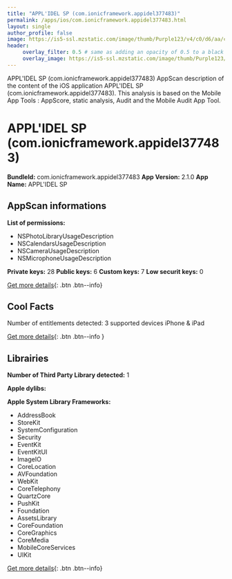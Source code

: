 ```yaml
---
title: "APPL'IDEL SP (com.ionicframework.appidel377483)"
permalink: /apps/ios/com.ionicframework.appidel377483.html
layout: single
author_profile: false
image: https://is5-ssl.mzstatic.com/image/thumb/Purple123/v4/c0/d6/aa/c0d6aab9-3ccf-23bc-2a74-f349c73674fc/AppIcon-0-0-1x_U007emarketing-0-0-0-10-0-0-sRGB-0-0-0-GLES2_U002c0-512MB-85-220-0-0.png/512x512bb.jpg
header: 
     overlay_filter: 0.5 # same as adding an opacity of 0.5 to a black background
     overlay_image: https://is5-ssl.mzstatic.com/image/thumb/Purple123/v4/c0/d6/aa/c0d6aab9-3ccf-23bc-2a74-f349c73674fc/AppIcon-0-0-1x_U007emarketing-0-0-0-10-0-0-sRGB-0-0-0-GLES2_U002c0-512MB-85-220-0-0.png/512x512bb.jpg
---
```

APPL'IDEL SP (com.ionicframework.appidel377483) AppScan description of the content of the iOS application APPL'IDEL SP (com.ionicframework.appidel377483). This analysis is based on the Mobile App Tools : AppScore, static analysis, Audit and the Mobile Audit App Tool.

# APPL'IDEL SP (com.ionicframework.appidel377483)

**BundleId:** com.ionicframework.appidel377483
**App Version:** 2.1.0
**App Name:** APPL'IDEL SP


## AppScan informations 

**List of permissions:** 
- NSPhotoLibraryUsageDescription
- NSCalendarsUsageDescription
- NSCameraUsageDescription
- NSMicrophoneUsageDescription
  
  
**Private keys:** 28
**Public keys:** 6
**Custom keys:** 7
**Low securit keys:** 0
  
[Get more details](/pricing.html){: .btn .btn--info}

## Cool Facts

Number of entitlements detected: 3
supported devices iPhone & iPad
  
[Get more details](/pricing.html){: .btn .btn--info }

## Librairies 
**Number of Third Party Library detected:** 1


**Apple dylibs:**


**Apple System Library Frameworks:**
- AddressBook
- StoreKit
- SystemConfiguration
- Security
- EventKit
- EventKitUI
- ImageIO
- CoreLocation
- AVFoundation
- WebKit
- CoreTelephony
- QuartzCore
- PushKit
- Foundation
- AssetsLibrary
- CoreFoundation
- CoreGraphics
- CoreMedia
- MobileCoreServices
- UIKit


  
[Get more details](/pricing.html){: .btn .btn--info}

